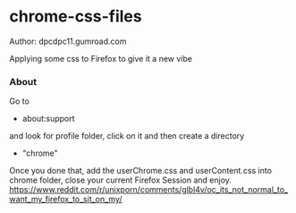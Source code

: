 # chrome-css-files 
Author: dpcdpc11.gumroad.com

Applying some css to Firefox to give it a new vibe

### About
Go to 

- about:support

and look for profile folder, click on it and then create a directory

- "chrome"

Once you done that, add the userChrome.css and userContent.css into chrome folder, close your current Firefox Session and enjoy.
https://www.reddit.com/r/unixporn/comments/glbl4v/oc_its_not_normal_to_want_my_firefox_to_sit_on_my/
